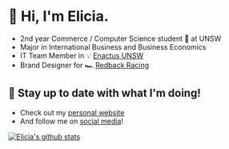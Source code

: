 # 👋 Hi, I'm Elicia.

* 2nd year Commerce / Computer Science student 🤗 at UNSW
* Major in International Business and Business Economics
* IT Team Member in 💡 [Enactus UNSW](https://enactusunsw.org/)
* Brand Designer for 🏎 [Redback Racing](https://www.redbackracing.com/)

## 🦋 Stay up to date with what I'm doing!
* Check out my [personal website](https://eliciaauduong.github.io/blog/)
* And follow me on [social media](https://eliciaauduong.github.io/link-elicia/)!

[![Elicia's github stats](https://github-readme-stats.vercel.app/api?username=eliciaauduong&count_private=true&theme=dracula&show_icons=true)](https://github.com/anuraghazra/github-readme-stats)

<!--
**eliciaauduong/eliciaauduong** is a ✨ _special_ ✨ repository because its `README.md` (this file) appears on your GitHub profile.

Here are some ideas to get you started:

- 🔭 I’m currently working on ...

- 👯 I’m looking to collaborate on ...
- 🤔 I’m looking for help with ...
- 💬 Ask me about ...
- 📫 How to reach me: ...
- 😄 Pronouns: ...
- ⚡ Fun fact: ...
-->
